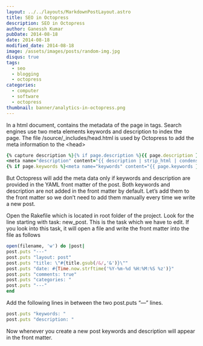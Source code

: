 ```yaml
---
layout: ../../layouts/MarkdownPostLayout.astro
title: SEO in Octopress
description: SEO in Octopress
author: Ganessh Kumar
pubDate: 2014-08-18
date: 2014-08-18
modified_date: 2014-08-18
image: /assets/images/posts/random-img.jpg
disqus: true
tags:
  - seo
  - blogging
  - octopress
categories:
  - computer
  - software
  - octopress
thumbnail: banner/analytics-in-octopress.png
---
```


In a html document, contains the metadata of the page in tags. Search engines use two meta elements keywords and description to index the page. The file /source/_includes/head.html is used by Octopress to add the meta information to the &lt;head&gt;

```ruby
{% capture description %}{% if page.description %}{{ page.description }}{% else %}{{ content | raw_content }}{% endif %}{% endcapture %}
<meta name="description" content="{{ description | strip_html | condense_spaces | truncate:150 }}">
{% if page.keywords %}<meta name="keywords" content="{{ page.keywords }}">{% endif %}
```

But Octopress will add the meta data only if keywords and description are provided in the YAML front matter of the post. Both keywords and description are not added in the front matter by default. Let’s add them to the front matter so we don’t need to add them manually every time we write a new post.

Open the Rakefile which is located in root folder of the project. Look for the line starting with task: new_post. This is the task which we have to edit. If you look into this task, it will open a file and write the front matter into the file as follows

```ruby
open(filename, 'w') do |post|
post.puts "---"
post.puts "layout: post"
post.puts "title: \"#{title.gsub(/&/,'&')}\""
post.puts "date: #{Time.now.strftime('%Y-%m-%d %H:%M:%S %z')}"
post.puts "comments: true"
post.puts "categories: "
post.puts "---"
end
```

Add the following lines in between the two post.puts “—” lines.

```ruby
post.puts "keywords: "
post.puts "description: "
```

Now whenever you create a new post keywords and description will appear in the front matter.